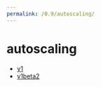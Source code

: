 ```yaml
---
permalink: /0.9/autoscaling/
---
```


# autoscaling



* [v1](v1/index.md)
* [v1beta2](v1beta2/index.md)